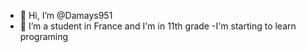 - 👋 Hi, I’m @Damays951
- 🌱 I’m a student in France and I'm in 11th grade
-I'm starting to learn programing

<!---
Damays951/Damays951 is a ✨ special ✨ repository because its `README.md` (this file) appears on your GitHub profile.
You can click the Preview link to take a look at your changes.
--->
